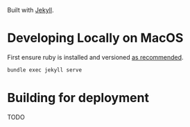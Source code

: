 Built with [Jekyll](https://jekyllrb.com/).

# Developing Locally on MacOS

First ensure ruby is installed and versioned [as recommended](https://jekyllrb.com/docs/installation/macos/).

```sh
bundle exec jekyll serve
```

# Building for deployment
TODO
